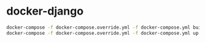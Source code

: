 # docker-django

```bash
docker-compose -f docker-compose.override.yml -f docker-compose.yml build
docker-compose -f docker-compose.override.yml -f docker-compose.yml up
```
